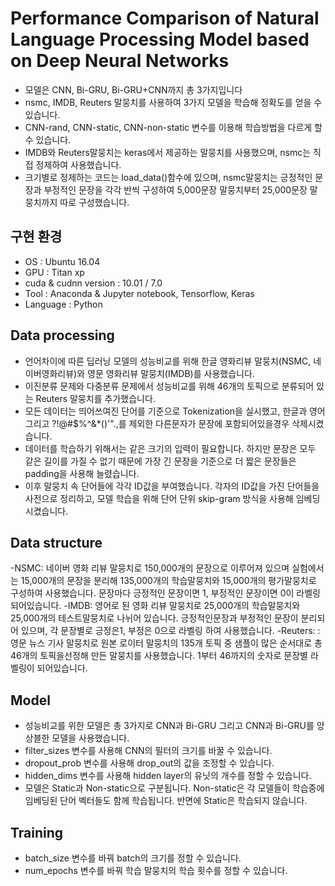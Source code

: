# Performance Comparison of Natural Language Processing Model based on Deep Neural Networks

- 모델은 CNN, Bi-GRU, Bi-GRU+CNN까지 총 3가지입니다
- nsmc, IMDB, Reuters 말뭉치를 사용하여 3가지 모델을 학습해 정확도를 얻을 수 있습니다.
- CNN-rand, CNN-static, CNN-non-static 변수를 이용해 학습방법을 다르게 할 수 있습니다.
- IMDB와 Reuters말뭉치는 keras에서 제공하는 말뭉치를 사용했으며, nsmc는 직접 정제하여 사용했습니다.
- 크기별로 정제하는 코드는 load_data()함수에 있으며, nsmc말뭉치는 긍정적인 문장과 부정적인 문장을 각각 반씩 구성하여 5,000문장 말뭉치부터 25,000문장 말뭉치까지 따로 구성했습니다.

## 구현 환경
- OS : Ubuntu 16.04
- GPU : Titan xp
- cuda & cudnn version : 10.01 / 7.0
- Tool : Anaconda & Jupyter notebook, Tensorflow, Keras
- Language : Python

## Data processing
- 언어차이에 따른 딥러닝 모델의 성능비교를 위해 한글 영화리뷰 말뭉치(NSMC, 네이버영화리뷰)와 영문 영화리뷰 말뭉치(IMDB)를 사용했습니다. 
- 이진분류 문제와 다중분류 문제에서 성능비교를 위해 46개의 토픽으로 분류되어 있는 Reuters 말뭉치를 추가했습니다.
- 모든 데이터는 띄어쓰여진 단어를 기준으로 Tokenization을 실시했고, 한글과 영어 그리고 ?!@#$%^&*()'".,를 제외한 다른문자가 문장에 포함되어있을경우 삭제시켰습니다.
- 데이터를 학습하기 위해서는 같은 크기의 입력이 필요합니다. 하지만 문장은 모두 같은 길이를 가질 수 없기 때문에 가장 긴 문장을 기준으로 더 짧은 문장들은 padding을 사용해 늘렸습니다.
- 이후 말뭉치 속 단어들에 각각 ID값을 부여했습니다. 각자의 ID값을 가진 단어들을 사전으로 정리하고, 모델 학습을 위해 단어 단위 skip-gram 방식을 사용해 임베딩시켰습니다.

## Data structure
-NSMC: 네이버 영화 리뷰 말뭉치로 150,000개의 문장으로 이루어져 있으며 실험에서는 15,000개의 문장을 분리해 135,000개의 학습말뭉치와 15,000개의 평가말뭉치로 구성하여 사용했습니다. 문장마다 긍정적인 문장이면 1, 부정적인 문장이면 0이 라벨링 되어있습니다.
-IMDB: 영어로 된 영화 리뷰 말뭉치로 25,000개의 학습말뭉치와 25,000개의 테스트말뭉치로 나뉘어 있습니다. 긍정적인문장과 부정적인 문장이 분리되어 있으며, 각 문장별로 긍정은1, 부정은 0으로 라벨링 하여 사용했습니다.
-Reuters: : 영문 뉴스 기사 말뭉치로 원본 로이터 말뭉치의 135개 토픽 중 샘플이 많은 순서대로 총 46개의 토픽을선정해 만든 말뭉치를 사용했습니다. 1부터 46까지의 숫자로 문장별 라벨링이 되어있습니다.

## Model
- 성능비교를 위한 모델은 총 3가지로 CNN과 Bi-GRU 그리고 CNN과 Bi-GRU를 앙상블한 모델을 사용했습니다.
- filter_sizes 변수를 사용해 CNN의 필터의 크기를 바꿀 수 있습니다.
- dropout_prob 변수를 사용해 drop_out의 값을 조정할 수 있습니다.
- hidden_dims 변수를 사용해 hidden layer의 유닛의 개수를 정할 수 있습니다.
- 모델은 Static과 Non-static으로 구분됩니다. Non-static은 각 모델들이 학습중에 임베딩된 단어 벡터들도 함께 학습됩니다. 반면에 Static은 학습되지 않습니다.

## Training
- batch_size 변수를 바꿔 batch의 크기를 정할 수 있습니다.
- num_epochs 변수를 바꿔 학습 말뭉치의 학습 횟수를 정할 수 있습니다.


